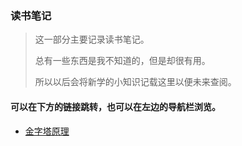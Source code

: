 ### 读书笔记

> 这一部分主要记录读书笔记。
>
> 总有一些东西是我不知道的，但是却很有用。
>
> 所以以后会将新学的小知识记载这里以便未来查阅。

#### 可以在下方的链接跳转，也可以在左边的导航栏浏览。

+ [金字塔原理](./读书笔记/TheMintoPyramidPrinciple)
